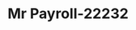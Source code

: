 ---
f_zip-code: 76086
f_state-code: TX
title: Mr Payroll-22232
f_phone: 817-613-8951
f_city-only: Weatherford
f_address: 1125 Palo Pinto Street Weatherford
f_location-unique-id: '22232'
slug: mr-payroll-22232
updated-on: '2024-05-30T13:46:58.046Z'
created-on: '2024-05-30T13:36:59.803Z'
published-on: '2024-05-30T13:54:32.469Z'
f_city-state: cms/city/weatherford-tx.md
f_company: cms/company/mr-payroll.md
f_state: cms/state/texas.md
layout: '[payday-loan].html'
tags: payday-loan
---